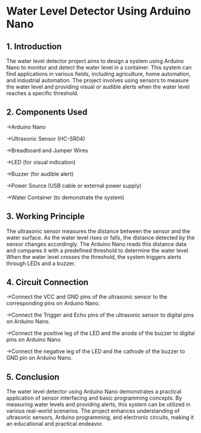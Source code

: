 # Water Level Detector Using Arduino Nano
## 1. Introduction
The water level detector project aims to design a system using Arduino Nano to monitor and detect the water level in a container. This system can find applications in various fields, including agriculture, home automation, and industrial automation. The project involves using sensors to measure the water level and providing visual or audible alerts when the water level reaches a specific threshold.
## 2. Components Used
->Arduino Nano

->Ultrasonic Sensor (HC-SR04)

->Breadboard and Jumper Wires

->LED (for visual indication)

->Buzzer (for audible alert)

->Power Source (USB cable or external power supply)

->Water Container (to demonstrate the system)
## 3. Working Principle
The ultrasonic sensor measures the distance between the sensor and the water surface. As the water level rises or falls, the distance detected by the sensor changes accordingly. The Arduino Nano reads this distance data and compares it with a predefined threshold to determine the water level. When the water level crosses the threshold, the system triggers alerts through LEDs and a buzzer.
## 4. Circuit Connection
->Connect the VCC and GND pins of the ultrasonic sensor to the corresponding pins on Arduino Nano.

->Connect the Trigger and Echo pins of the ultrasonic sensor to digital pins on Arduino Nano.

->Connect the positive leg of the LED and the anode of the buzzer to digital pins on Arduino Nano.

->Connect the negative leg of the LED and the cathode of the buzzer to GND pin on Arduino Nano.
## 5. Conclusion
The water level detector using Arduino Nano demonstrates a practical application of sensor interfacing and basic programming concepts. By measuring water levels and providing alerts, this system can be utilized in various real-world scenarios. The project enhances understanding of ultrasonic sensors, Arduino programming, and electronic circuits, making it an educational and practical endeavor.

